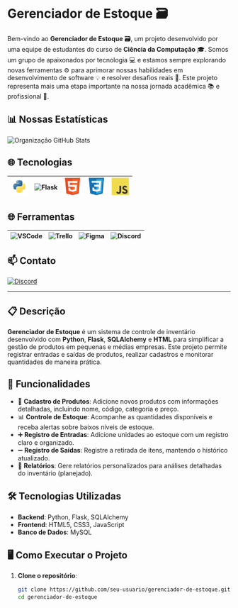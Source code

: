 # Gerenciador de Estoque 🗃️

Bem-vindo ao **Gerenciador de Estoque** 🗃️, um projeto desenvolvido por uma equipe de estudantes do curso de **Ciência da Computação** 🎓. Somos um grupo de apaixonados por tecnologia 💻 e estamos sempre explorando novas ferramentas ⚙️ para aprimorar nossas habilidades em desenvolvimento de software 💡 e resolver desafios reais 💪. Este projeto representa mais uma etapa importante na nossa jornada acadêmica 📚 e profissional 🚀.

## 📊 Nossas Estatísticas

![Organização GitHub Stats](https://github-readme-stats.vercel.app/api?username=rafaelgoesti&repo=Estoque&show_icons=true&theme=react&count_private=true)

## 🌐 Tecnologias
| <img title="Python" alt="Python" width="40px" src="https://raw.githubusercontent.com/github/explore/master/topics/python/python.png"> | <img title="Flask" alt="Flask" width="40px" src="https://img.icons8.com/ios-filled/FFFFFF/flask.png"> | <img title="HTML" alt="HTML" width="40px" src="https://raw.githubusercontent.com/devicons/devicon/master/icons/html5/html5-original.svg"> | <img title="CSS" alt="CSS" width="40px" src="https://raw.githubusercontent.com/devicons/devicon/master/icons/css3/css3-original.svg"> | <img title="JavaScript" alt="JavaScript" width="40px" src="https://raw.githubusercontent.com/devicons/devicon/master/icons/javascript/javascript-original.svg"> |
|--|--|--|--|--|

## 🌐 Ferramentas
| <img title="VSCode" alt="VSCode" width="40px" src="https://cdn.jsdelivr.net/npm/simple-icons@v7/icons/visualstudiocode.svg"> | <img title="Trello" alt="Trello" width="40px" src="https://cdn.jsdelivr.net/npm/simple-icons@v7/icons/trello.svg"> | <img title="Figma" alt="Figma" width="40px" src="https://cdn.jsdelivr.net/npm/simple-icons@v7/icons/figma.svg"> | <img title="Discord" alt="Discord" width="40px" src="https://cdn.jsdelivr.net/npm/simple-icons@v7/icons/discord.svg"> |
|--|--|--|--|


## 📫 Contato
[![Discord](https://img.shields.io/badge/Discord-7289DA?style=for-the-badge&logo=discord&logoColor=white)](https://discord.com/users/seuperfil)

---

## 📋 Descrição

**Gerenciador de Estoque** é um sistema de controle de inventário desenvolvido com **Python**, **Flask**, **SQLAlchemy** e **HTML** para simplificar a gestão de produtos em pequenas e médias empresas. Este projeto permite registrar entradas e saídas de produtos, realizar cadastros e monitorar quantidades de maneira prática.

## 🚀 Funcionalidades

- 📝 **Cadastro de Produtos**: Adicione novos produtos com informações detalhadas, incluindo nome, código, categoria e preço.
- 📊 **Controle de Estoque**: Acompanhe as quantidades disponíveis e receba alertas sobre baixos níveis de estoque.
- ➕ **Registro de Entradas**: Adicione unidades ao estoque com um registro claro e organizado.
- ➖ **Registro de Saídas**: Registre a retirada de itens, mantendo o histórico atualizado.
- 📑 **Relatórios**: Gere relatórios personalizados para análises detalhadas do inventário (planejado).

## 🛠️ Tecnologias Utilizadas

- **Backend**: Python, Flask, SQLAlchemy
- **Frontend**: HTML5, CSS3, JavaScript
- **Banco de Dados**: MySQL

## 🖥️ Como Executar o Projeto

1. **Clone o repositório**:
   ```bash
   git clone https://github.com/seu-usuario/gerenciador-de-estoque.git
   cd gerenciador-de-estoque
